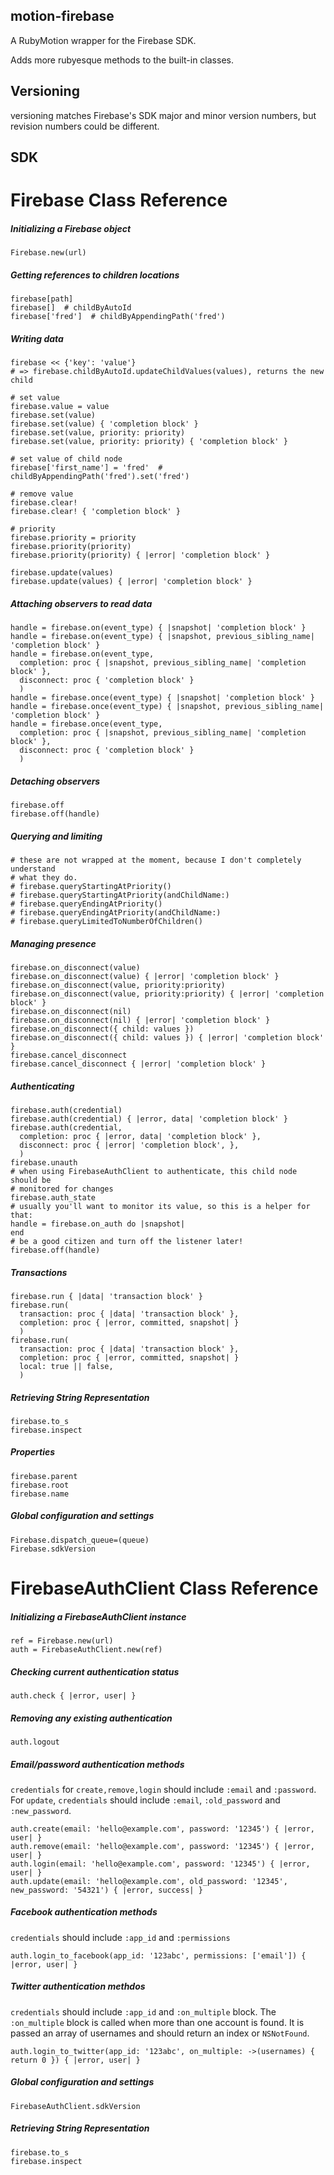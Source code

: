 motion-firebase
--------

A RubyMotion wrapper for the Firebase SDK.

Adds more rubyesque methods to the built-in classes.

Versioning
-------

versioning matches Firebase's SDK major and minor version numbers, but revision
numbers could be different.

SDK
---

# Firebase Class Reference

##### Initializing a Firebase object

    Firebase.new(url)

##### Getting references to children locations

    firebase[path]
    firebase[]  # childByAutoId
    firebase['fred']  # childByAppendingPath('fred')

##### Writing data

    firebase << {'key': 'value'}
    # => firebase.childByAutoId.updateChildValues(values), returns the new child

    # set value
    firebase.value = value
    firebase.set(value)
    firebase.set(value) { 'completion block' }
    firebase.set(value, priority: priority)
    firebase.set(value, priority: priority) { 'completion block' }

    # set value of child node
    firebase['first_name'] = 'fred'  # childByAppendingPath('fred').set('fred')

    # remove value
    firebase.clear!
    firebase.clear! { 'completion block' }

    # priority
    firebase.priority = priority
    firebase.priority(priority)
    firebase.priority(priority) { |error| 'completion block' }

    firebase.update(values)
    firebase.update(values) { |error| 'completion block' }

##### Attaching observers to read data

    handle = firebase.on(event_type) { |snapshot| 'completion block' }
    handle = firebase.on(event_type) { |snapshot, previous_sibling_name| 'completion block' }
    handle = firebase.on(event_type,
      completion: proc { |snapshot, previous_sibling_name| 'completion block' },
      disconnect: proc { 'completion block' }
      )
    handle = firebase.once(event_type) { |snapshot| 'completion block' }
    handle = firebase.once(event_type) { |snapshot, previous_sibling_name| 'completion block' }
    handle = firebase.once(event_type,
      completion: proc { |snapshot, previous_sibling_name| 'completion block' },
      disconnect: proc { 'completion block' }
      )

##### Detaching observers

    firebase.off
    firebase.off(handle)

##### Querying and limiting

    # these are not wrapped at the moment, because I don't completely understand
    # what they do.
    # firebase.queryStartingAtPriority()
    # firebase.queryStartingAtPriority(andChildName:)
    # firebase.queryEndingAtPriority()
    # firebase.queryEndingAtPriority(andChildName:)
    # firebase.queryLimitedToNumberOfChildren()

##### Managing presence

    firebase.on_disconnect(value)
    firebase.on_disconnect(value) { |error| 'completion block' }
    firebase.on_disconnect(value, priority:priority)
    firebase.on_disconnect(value, priority:priority) { |error| 'completion block' }
    firebase.on_disconnect(nil)
    firebase.on_disconnect(nil) { |error| 'completion block' }
    firebase.on_disconnect({ child: values })
    firebase.on_disconnect({ child: values }) { |error| 'completion block' }
    firebase.cancel_disconnect
    firebase.cancel_disconnect { |error| 'completion block' }

##### Authenticating

    firebase.auth(credential)
    firebase.auth(credential) { |error, data| 'completion block' }
    firebase.auth(credential,
      completion: proc { |error, data| 'completion block' },
      disconnect: proc { |error| 'completion block', },
      )
    firebase.unauth
    # when using FirebaseAuthClient to authenticate, this child node should be
    # monitored for changes
    firebase.auth_state
    # usually you'll want to monitor its value, so this is a helper for that:
    handle = firebase.on_auth do |snapshot|
    end
    # be a good citizen and turn off the listener later!
    firebase.off(handle)

##### Transactions

    firebase.run { |data| 'transaction block' }
    firebase.run(
      transaction: proc { |data| 'transaction block' },
      completion: proc { |error, committed, snapshot| }
      )
    firebase.run(
      transaction: proc { |data| 'transaction block' },
      completion: proc { |error, committed, snapshot| }
      local: true || false,
      )

##### Retrieving String Representation

    firebase.to_s
    firebase.inspect

##### Properties

    firebase.parent
    firebase.root
    firebase.name

##### Global configuration and settings

    Firebase.dispatch_queue=(queue)
    Firebase.sdkVersion


# FirebaseAuthClient Class Reference

##### Initializing a FirebaseAuthClient instance

    ref = Firebase.new(url)
    auth = FirebaseAuthClient.new(ref)

##### Checking current authentication status

    auth.check { |error, user| }

##### Removing any existing authentication

    auth.logout

##### Email/password authentication methods

`credentials` for `create,remove,login` should include `:email` and `:password`.
For `update`, `credentials` should include `:email`, `:old_password` and
`:new_password`.

    auth.create(email: 'hello@example.com', password: '12345') { |error, user| }
    auth.remove(email: 'hello@example.com', password: '12345') { |error, user| }
    auth.login(email: 'hello@example.com', password: '12345') { |error, user| }
    auth.update(email: 'hello@example.com', old_password: '12345', new_password: '54321') { |error, success| }

##### Facebook authentication methods

`credentials` should include `:app_id` and `:permissions`

    auth.login_to_facebook(app_id: '123abc', permissions: ['email']) { |error, user| }

##### Twitter authentication methdos

`credentials` should include `:app_id` and `:on_multiple` block. The
`:on_multiple` block is called when more than one account is found.  It is
passed an array of usernames and should return an index or `NSNotFound`.

    auth.login_to_twitter(app_id: '123abc', on_multiple: ->(usernames) { return 0 }) { |error, user| }

##### Global configuration and settings

    FirebaseAuthClient.sdkVersion

##### Retrieving String Representation

    firebase.to_s
    firebase.inspect
